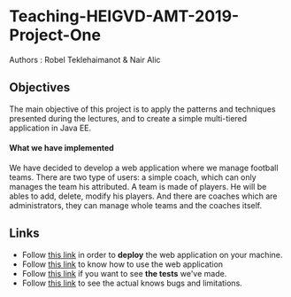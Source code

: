 # Teaching-HEIGVD-AMT-2019-Project-One

Authors : Robel Teklehaimanot & Nair Alic

## Objectives

The main objective of this project is to apply the patterns and techniques presented during the lectures, and to create a simple multi-tiered application in Java EE.

#### What we have implemented 

We have decided to develop a web application where we manage football teams. There are two type of users: a simple coach, which can only manages the team his attributed. A team is made of players. He will be ables to add, delete, modify his players. And there are coaches which are administrators, they can manage whole teams and the coaches itself.

## Links

- Follow [this link](./README_deployment) in order to **deploy** the web application on your machine.
- Follow [this link](./README_usability) to know how to use the web application
- Follow [this link](./README_tests) if you want to see **the tests** we've made.
- Follow [this link](./README_usability) to see the actual knows bugs and limitations.



